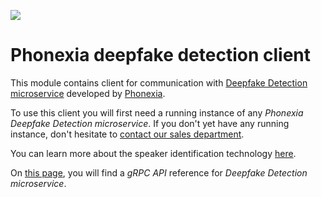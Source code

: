 ![](https://www.phonexia.com/wp-content/uploads/phonexia-logo-transparent-500px.png)

# Phonexia deepfake detection client

This module contains client for communication with [Deepfake Detection microservice](https://hub.docker.com/repository/docker/phonexia/deepfake-detection/general) developed by [Phonexia](https://phonexia.com).

To use this client you will first need a running instance of any *Phonexia Deepfake Detection microservice*. If you don't yet have any running instance, don't hesitate to [contact our sales department](mailto:info@phonexia.com).

You can learn more about the speaker identification technology [here](https://docs.cloud.phonexia.com/docs/technologies/speaker-identification/).

On [this page](https://docs.cloud.phonexia.com/docs/products/speech-platform-4/grpc/api/phonexia/grpc/technologies/deepfake_detection/v1/deepfake_detection.proto), you will find a *gRPC API* reference for *Deepfake Detection microservice*.